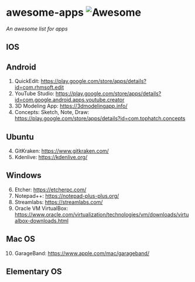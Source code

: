 # awesome-apps ![Awesome](https://cdn.rawgit.com/sindresorhus/awesome/d7305f38d29fed78fa85652e3a63e154dd8e8829/media/badge.svg)
*An awesome list for apps*

## IOS

## Android
1. QuickEdit: https://play.google.com/store/apps/details?id=com.rhmsoft.edit
2. YouTube Studio: https://play.google.com/store/apps/details?id=com.google.android.apps.youtube.creator
3. 3D Modeling App: https://3dmodelingapp.info/
4. Concepts: Sketch, Note, Draw: https://play.google.com/store/apps/details?id=com.tophatch.concepts

## Ubuntu
4. GitKraken: https://www.gitkraken.com/
5. Kdenlive: https://kdenlive.org/

## Windows
6. Etcher: https://etcherpc.com/
7. Notepad++: https://notepad-plus-plus.org/
8. Streamlabs: https://streamlabs.com/
9. Oracle VM VirtualBox: https://www.oracle.com/virtualization/technologies/vm/downloads/virtualbox-downloads.html

## Mac OS
10. GarageBand: https://www.apple.com/mac/garageband/

## Elementary OS
